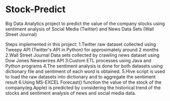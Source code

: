 # Stock-Predict
Big Data Analytics project to predict the value of the company stocks using sentiment analysis of Social Media (Twitter) and News Data Sets (Wall Street Journal)

Steps implemented in this project:
1.Twitter raw dataset collected using Tweepy API (Twitter's API in Python) for approximately around 2 months
2.Wall Street Journal Data sets collected by crawling news dataset using Dow Jones Newswrires API
3.Custom ETL processes using Java and Python programs
4.The sentiment analysis is done for both datasets using dictionary file and sentiment of each word is obtained.
5.Hive script is used to load the raw datasets into dictionary and to aggregate the sentiment result
6.Using MS-EXCEL Forecast() function the value of the stock of the company(eg.Apple) is predicted by considering the historical trend of the stocks and sentiment analysis of news and social media data.
